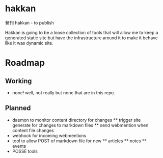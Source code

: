 hakkan
======

発刊 hakkan - to publish

Hakkan is going to be a loose collection of tools that will allow me to keep a generated static site but have the infrastructure around it to make it behave like it was dynamic site.

Roadmap
=======

Working
-------
* none! well, not really but none that are in this repo.

Planned
-------
* daemon to monitor content directory for changes
** trigger site generate for changes to markdown files
** send webmention when content file changes
* webhook for incoming webmentions
* tool to allow POST of markdown file for new
** articles
** notes
** events
* POSSE tools
